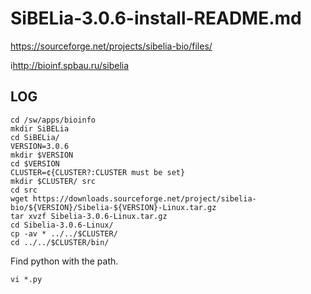 SiBELia-3.0.6-install-README.md
===============================


<https://sourceforge.net/projects/sibelia-bio/files/>

i<http://bioinf.spbau.ru/sibelia>

LOG
---

    cd /sw/apps/bioinfo
    mkdir SiBELia
    cd SiBELia/
    VERSION=3.0.6
    mkdir $VERSION
    cd $VERSION
    CLUSTER=¢{CLUSTER?:CLUSTER must be set}
    mkdir $CLUSTER/ src
    cd src
    wget https://downloads.sourceforge.net/project/sibelia-bio/${VERSION}/Sibelia-${VERSION}-Linux.tar.gz
    tar xvzf Sibelia-3.0.6-Linux.tar.gz 
    cd Sibelia-3.0.6-Linux/
    cp -av * ../../$CLUSTER/
    cd ../../$CLUSTER/bin/

Find python with the path.

    vi *.py
